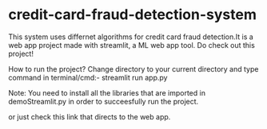 # credit-card-fraud-detection-system

This system uses differnet algorithms for credit card fraud detection.It is a web app project made with streamlit, a ML web app tool. Do check out this project!

How to run the project? Change directory to your current directory and type command in terminal/cmd:- streamlit run app.py

Note: You need to install all the libraries that are imported in demoStreamlit.py in order to succeesfully run the project.

or just check this link that directs to the web app.
